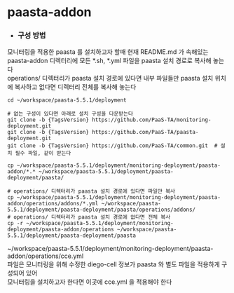 # paasta-addon
- ### 구성 방법
모니터링을 적용한 paasta 를 설치하고자 할때 현재 README.md 가 속해있는 paasta-addon 디렉터리에 모든 *.sh, *.yml 파일을 paasta 설치 경로로 복사해 놓는다  
operations/ 디렉터리가 paasta 설치 경로에 있다면 내부 파일들만 paasta 설치 위치에 복사하고 없다면 디렉터리 전체를 복사해 놓는다
```
cd ~/workspace/paasta-5.5.1/deployment

# 없는 구성이 있다면 아래로 설치 구성을 다운받는다
git clone -b {TagsVersion} https://github.com/PaaS-TA/monitoring-deployment.git
git clone -b {TagsVersion} https://github.com/PaaS-TA/paasta-deployment.git
git clone -b {TagsVersion} https://github.com/PaaS-TA/common.git  # 설치 필수 파일, 같이 받는다

cp ~/workspace/paasta-5.5.1/deployment/monitoring-deployment/paasta-addon/*.* ~/workspace/paasta-5.5.1/deployment/paasta-deployment/paasta/

# operations/ 디렉터리가 paasta 설치 경로에 있다면 파일만 복사
cp ~/workspace/paasta-5.5.1/deployment/monitoring-deployment/paasta-addon/operations/addons/*.yml ~/workspace/paasta-5.5.1/deployment/paasta-deployment/paasta/operations/addons/
# operations/ 디렉터리가 paasta 설치 경로에 없다면 전체 복사
cp -r ~/workspace/paasta-5.5.1/deployment/monitoring-deployment/paasta-addon/operations ~/workspace/paasta-5.5.1/deployment/paasta-deployment/paasta
```

~/workspace/paasta-5.5.1/deployment/monitoring-deployment/paasta-addon/operations/cce.yml  
파일은 모니터링을 위해 수정한 diego-cell 정보가 paasta 와 별도 파일을 적용하게 구성되어 있어  
모니터링을 설치하고자 한다면 이곳에 cce.yml 을 적용해야 한다
